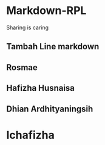 # Markdown-RPL
Sharing is caring

## Tambah Line markdown

## Rosmae
## Hafizha Husnaisa
## Dhian Ardhityaningsih

# Ichafizha